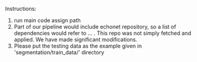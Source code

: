 Instructions:
1) run main code assign path
2) Part of our pipeline would include echonet repository, so a list of dependencies would refer to ... . This repo was not simply fetched and applied. We have made significant modifications.
3) Please put the testing data as the example given in 'segmentation/train_data/' directory
